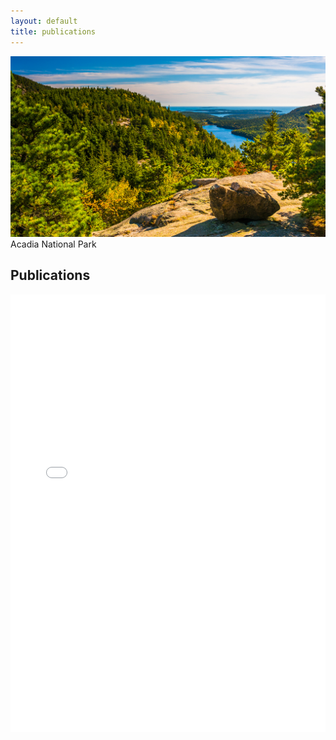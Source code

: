 ```yaml
---
layout: default
title: publications
---
```

![Project Photo](images/AcadiaNationalPark.jpg)
Acadia National Park
## Publications

<iframe src="files/When_To_Go_Where_Report.pdf" style="width: 100%;height: 700px;border: none;"></iframe>